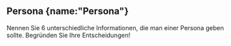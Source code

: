 ## Persona {name:"Persona"}
<p>Nennen Sie 6 unterschiedliche Informationen, die man einer Persona geben sollte. Begründen Sie Ihre Entscheidungen!</p>
